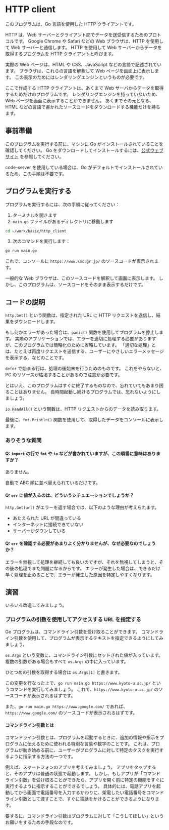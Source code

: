 # HTTP client

このプログラムは、Go 言語を使用した HTTP クライアントです。

HTTP は、Web サーバーとクライアント間でデータを送受信するためのプロトコルです。
Google Chrome や Safari などの Web ブラウザは、HTTP を使用して Web サーバーと通信します。
HTTP を使用して Web サーバーからデータを取得するプログラムを HTTP クライアントと呼びます。

実際の Web ページは、HTML や CSS、JavaScript などの言語で記述されています。
ブラウザは、これらの言語を解釈して Web ページを画面上に表示します。
この表示のためにはレンダリングエンジンというものが必要です。

ここで作成する HTTP クライアントは、あくまで Web サーバからデータを取得するためだけのプログラムです。
レンダリングエンジンを持っていないため、Web ページを画面に表示することができません。
あくまでその元となる、HTML などの言語で書かれたソースコードをダウンロードする機能だけを持ちます。

## 事前準備

このプログラムを実行する前に、マシンに Go がインストールされていることを確認してください。
Go をダウンロードしてインストールするには、[公式ウェブサイト](https://golang.org/) を参照してください。

code-server を使用している場合は、Go がデフォルトでインストールされているため、この手順は不要です。

## プログラムを実行する

プログラムを実行するには、次の手順に従ってください：

1. ターミナルを開きます
1. `main.go` ファイルがあるディレクトリに移動します

```bash
cd ~/work/basic/http_client
```

3. 次のコマンドを実行します：

```bash
go run main.go
```

これで、コンソールに `https://www.kmc.gr.jp/` のソースコードが表示されます。

一般的な Web ブラウザは、このソースコードを解釈して画面に表示します。
しかし、このプログラムは、ソースコードをそのまま表示するだけです。

## コードの説明

`http.Get()` という関数は、指定された URL に HTTP リクエストを送信し、結果をダウンロードします。

もし何かエラーがあった場合は、`panic()` 関数を使用してプログラムを停止します。
実際のアプリケーションでは、エラーを適切に処理する必要がありますが、このプログラムでは簡略化のために省略しています。
「適切な処理」とは、たとえば再度リクエストを送信する、ユーザーにやさしいエラーメッセージを表示する、などのことです。

`defer` で始まる行は、処理の後始末を行うためのものです。
これをやらないと、PC のリソースが枯渇することがあるので注意が必要です。

とはいえ、このプログラムはすぐに終了するものなので、忘れていてもあまり困ることはありません。
長時間起動し続けるプログラムでは、忘れないようにしましょう。

`io.ReadAll()` という関数は、HTTP リクエストからのデータを読み取ります。

最後に、`fmt.Println()` 関数を使用して、取得したデータをコンソールに表示します。

### ありそうな質問

#### Q: `import` の行で `fmt` や `io` などが書かれていますが、この順番に意味はありますか？

ありません。

自動で ABC 順に並べ替えられているだけです。

#### Q: `err` に値が入るのは、どういうシチュエーションでしょうか？

`http.Get(url)` がエラーを返す場合では、以下のような理由が考えられます。

- あたえられた URL が間違っている
- インターネットに接続できていない
- サーバーがダウンしている

#### Q: `err` を確認する必要があまりよく分かりませんが、なぜ必要なのでしょうか？

エラーを無視して処理を継続しても良いのですが、それを無視してしまうと、その後の処理でまた問題になるからです。
エラーが発生した場合は、できるだけ早く処理を止めることで、エラーが発生した原因を特定しやすくなります。

## 演習

いろいろ改造してみましょう。

### プログラムの引数を使用してアクセスする URL を指定する

Go プログラムは、コマンドライン引数を受け取ることができます。
コマンドライン引数を使用して、プログラムが表示するテキストを指定できるようにしてみましょう。

`os.Args` という変数に、コマンドライン引数にセットされた値が入っています。
複数の引数がある場合もすべて `os.Args` の中に入っています。

ひとつめの引数を取得する場合は `os.Args[1]` と書きます。

この変更を行なった上で、`go run main.go https://www.kyoto-u.ac.jp/` というコマンドを実行してみましょう。
これで、`https://www.kyoto-u.ac.jp/` のソースコードが表示されるはずです。

また、`go run main.go https://www.google.com/` であれば、`https://www.google.com/` のソースコードが表示されるはずです。

#### コマンドライン引数とは

コマンドライン引数とは、プログラムを起動するときに、追加の情報や指示をプログラムに伝えるために使われる特別な言葉や数字のことです。
これは、プログラムが動き始める前に、ユーザーがプログラムに対して特定のタスクを実行するように指示する方法の一つです。

例えば、スマートフォンのアプリを考えてみましょう。
アプリをタップすると、そのアプリは普通の状態で起動します。
しかし、もしアプリが「コマンドライン引数」を受け取ることができたら、アプリを開く前に特定の機能をすぐに実行するように指示することができるでしょう。
具体的には、電話アプリを起動してから画面で電話番号を入力するかわりに、架電したい電話番号をコマンドライン引数として渡すことで、すぐに電話をかけることができるようになります。

要するに、コマンドライン引数はプログラムに対して「こうしてほしい」というお願いをするための手段なのです。
